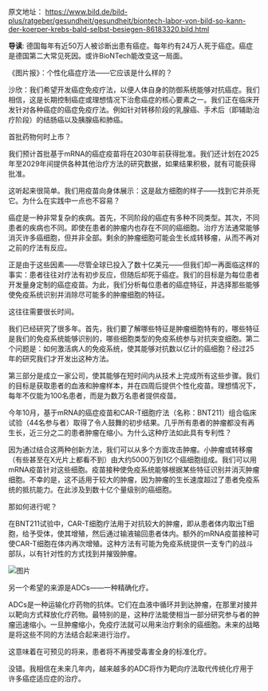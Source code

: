 原文地址：
https://www.bild.de/bild-plus/ratgeber/gesundheit/gesundheit/biontech-labor-von-bild-so-kann-der-koerper-krebs-bald-selbst-besiegen-86183320.bild.html

**导读**: 德国每年有近50万人被诊断出患有癌症。每年约有24万人死于癌症。癌症是德国第二大常见死因。或许BioNTech能改变这一局面。

《图片报》：个性化癌症疗法——它应该是什么样的？

  

沙欣：我们希望开发癌症免疫疗法，以便人体自身的防御系统能够对抗癌症。我们相信，这是长期控制癌症或理想情况下治愈癌症的核心要素之一。我们正在临床开发针对各种癌症的癌症免疫疗法。例如针对转移阶段的乳腺癌、手术后（即辅助治疗阶段）的结肠癌以及胰腺癌和肺癌。

  

首批药物何时上市？

  

我们预计首批基于mRNA的癌症疫苗将在2030年前获得批准。我们还计划在2025年至2029年间提供各种其他治疗方法的研究数据，如果结果积极，就有可能获得批准。

  

这听起来很简单。我们用疫苗向身体展示：这是敌方细胞的样子——找到它并杀死它。为什么在实践中一点也不容易？

  

癌症是一种非常复杂的疾病。首先，不同阶段的癌症有多种不同类型。其次，不同患者的疾病也不同。即使在患者的肿瘤内也存在不同的癌细胞。治疗方法通常能够消灭许多癌细胞，但并非全部。剩余的肿瘤细胞可能会生长成转移瘤，从而不再对之前的疗法有反应。

  

正是由于这些因素——尽管全球已投入了数十亿美元——但我们却一再面临这样的事实：患者往往对疗法有初步反应，但随后却死于癌症。我们的目标是为每位患者开发量身定制的癌症疫苗。为此，我们分析每位患者的癌症特征，并选择那些能够使免疫系统识别并消除尽可能多的肿瘤细胞的特征。

  

这往往需要很长时间。

  

我们已经研究了很多年。首先，我们要了解哪些特征是肿瘤细胞特有的，哪些特征是我们的免疫系统能够识别的，哪些细胞类型的免疫系统参与对抗突变细胞。第二个问题是：如何激活病人的免疫系统，使其能够对抗数以亿计的癌细胞？经过25年的研究我们才开发出这种方法。

  

第三部分是成立一家公司，使其能够在短时间内从技术上完成所有这些步骤。我们的目标是获取患者的血液和肿瘤样本，并在四周后提供个性化疫苗。理想情况下，每年不仅能为100名患者，而是为数万名患者提供疫苗。

  

今年10月，基于mRNA的癌症疫苗和CAR-T细胞疗法（名称：BNT211）组合临床试验（44名参与者）取得了令人鼓舞的初步结果。几乎所有患者的肿瘤都没有再生长，近三分之二的患者肿瘤在缩小。为什么这种疗法如此具有专利性？

  

因为通过结合这两种创新方法，我们可以从多个方面攻击肿瘤。小肿瘤或转移瘤（有些甚至在X光片上都看不到）由大约5000万到1亿个癌细胞组成。我们可以用mRNA疫苗针对这些细胞。疫苗接种使免疫系统能够根据某些特征识别并消灭肿瘤细胞。不幸的是，这不适用于较大的肿瘤，因为肿瘤的生长速度超过了患者免疫系统的抵抗能力。在此涉及到数十亿个量级别的癌细胞。

  

那如何进行呢？

  

在BNT211试验中，CAR-T细胞疗法用于对抗较大的肿瘤，即从患者体内取出T细胞，给予受体，使其增殖，然后通过输液输回患者体内。额外的mRNA疫苗接种可使CAR-T细胞在体内再次增殖。这种方法有可能为免疫系统提供一支专门的战斗部队，以有针对性的方式找到并摧毁肿瘤。

  

![图片](https://mmbiz.qpic.cn/sz_mmbiz_png/7qd4kAgKOIsjxJNcEKkaNl8BhWuGptassvNgbU0oySL99ABquYcnTt0ProMljVIsFLtAl3hWHQziaYEenVOEcsA/640?wxfrom=5&wx_lazy=1&wx_co=1)

  

另一个希望的来源是ADCs——一种精确化疗。

  

ADCs是一种运输化疗药物的抗体。它们在血液中循环并到达肿瘤，在那里对接并以靶向方式释放化疗药物。最特别的是，这种疗法能使相当一部分研究参与者的肿瘤迅速缩小。一旦肿瘤缩小，免疫疗法就可以用来治疗剩余的癌细胞。未来的战略是将这些不同的方法结合起来进行治疗。

  

这意味着在可预见的将来，患者将不再接受毒害全身的标准化疗。

  

没错。我相信在未来几年内，越来越多的ADC将作为靶向疗法取代传统化疗用于许多癌症适应症的治疗。